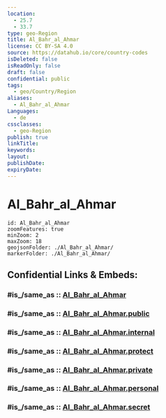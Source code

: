 ```yaml
---
location:
  - 25.7
  - 33.7
type: geo-Region
title: Al_Bahr_al_Ahmar
license: CC BY-SA 4.0
source: https://datahub.io/core/country-codes
isDeleted: false
isReadOnly: false
draft: false
confidential: public
tags:
  - geo/Country/Region
aliases:
  - Al_Bahr_al_Ahmar
Languages:
  - de
cssclasses:
  - geo-Region
publish: true
linkTitle:
keywords:
layout:
publishDate:
expiryDate:
---
```


# Al_Bahr_al_Ahmar

```leaflet
id: Al_Bahr_al_Ahmar
zoomFeatures: true 
minZoom: 2 
maxZoom: 18
geojsonFolder: ./Al_Bahr_al_Ahmar/
markerFolder: ./Al_Bahr_al_Ahmar/
```


## Confidential Links & Embeds: 

### #is_/same_as :: [Al_Bahr_al_Ahmar](/_Standards/Earth/Continent/Africa/Africa~North/Egypt/governorates~Egypt/Al_Bahr_al_Ahmar.md) 

### #is_/same_as :: [Al_Bahr_al_Ahmar.public](/_public/Earth/Continent/Africa/Africa~North/Egypt/governorates~Egypt/Al_Bahr_al_Ahmar.public.md) 

### #is_/same_as :: [Al_Bahr_al_Ahmar.internal](/_internal/Earth/Continent/Africa/Africa~North/Egypt/governorates~Egypt/Al_Bahr_al_Ahmar.internal.md) 

### #is_/same_as :: [Al_Bahr_al_Ahmar.protect](/_protect/Earth/Continent/Africa/Africa~North/Egypt/governorates~Egypt/Al_Bahr_al_Ahmar.protect.md) 

### #is_/same_as :: [Al_Bahr_al_Ahmar.private](/_private/Earth/Continent/Africa/Africa~North/Egypt/governorates~Egypt/Al_Bahr_al_Ahmar.private.md) 

### #is_/same_as :: [Al_Bahr_al_Ahmar.personal](/_personal/Earth/Continent/Africa/Africa~North/Egypt/governorates~Egypt/Al_Bahr_al_Ahmar.personal.md) 

### #is_/same_as :: [Al_Bahr_al_Ahmar.secret](/_secret/Earth/Continent/Africa/Africa~North/Egypt/governorates~Egypt/Al_Bahr_al_Ahmar.secret.md)

